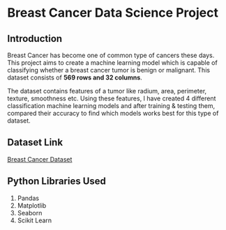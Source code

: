 # Breast Cancer Data Science Project

## Introduction
Breast Cancer has become one of common type of cancers these days. This project aims to create a machine learning model which is capable of classifying whether a breast cancer tumor is benign or malignant. This dataset consists of **569 rows and 32 columns**. <br>

The dataset contains features of a tumor like radium, area, perimeter, texture, smoothness etc. Using these features, I have created 4 different classification machine learning models and after training & testing them, compared their accuracy to find which models works best for this type of dataset.

## Dataset Link
[Breast Cancer Dataset](https://www.kaggle.com/datasets/abhinavmangalore/breast-cancer-dataset-wisconsin-diagnostic-uci)

## Python Libraries Used
1. Pandas
2. Matplotlib
3. Seaborn
4. Scikit Learn
